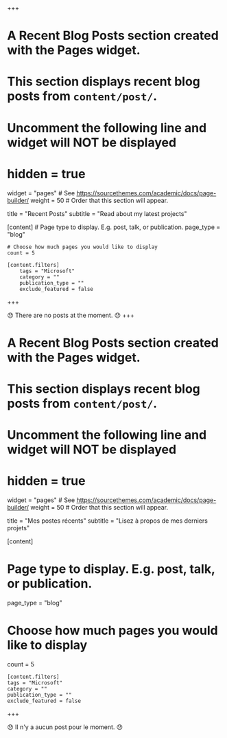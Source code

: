 +++
# A Recent Blog Posts section created with the Pages widget.
# This section displays recent blog posts from `content/post/`.

# Uncomment the following line and widget will NOT be displayed
# hidden = true

widget = "pages"  # See https://sourcethemes.com/academic/docs/page-builder/
weight = 50  # Order that this section will appear.

title = "Recent Posts"
subtitle = "Read about my latest projects"

[content]
	# Page type to display. E.g. post, talk, or publication.
	page_type = "blog"

	# Choose how much pages you would like to display
	count = 5

	[content.filters]
		tags = "Microsoft"
		category = ""
		publication_type = ""
		exclude_featured = false
+++

:disappointed: There are no posts at the moment. :disappointed:
+++
# A Recent Blog Posts section created with the Pages widget.
# This section displays recent blog posts from `content/post/`.

# Uncomment the following line and widget will NOT be displayed
# hidden = true

widget = "pages"  # See https://sourcethemes.com/academic/docs/page-builder/
weight = 50  # Order that this section will appear.

title = "Mes postes récents"
subtitle = "Lisez à propos de mes derniers projets"

[content]
  # Page type to display. E.g. post, talk, or publication.
  page_type = "blog"
  
  # Choose how much pages you would like to display
  count = 5

	[content.filters]
    tags = "Microsoft"
    category = ""
    publication_type = ""
    exclude_featured = false
+++

:disappointed: Il n'y a aucun post pour le moment. :disappointed: